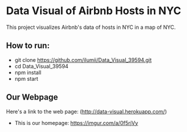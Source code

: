 <h1>Data Visual of Airbnb Hosts in NYC</h1>
This project visualizes Airbnb's data of hosts in NYC in a map of NYC.

## How to run:
  * git clone https://github.com/ilumii/Data_Visual_39594.git
  * cd Data_Visual_39594
  * npm install
  * npm start
  
## Our Webpage
Here's a link to the web page: (http://data-visual.herokuapp.com/)

 * This is our homepage: https://imgur.com/a/0f5rjVy
